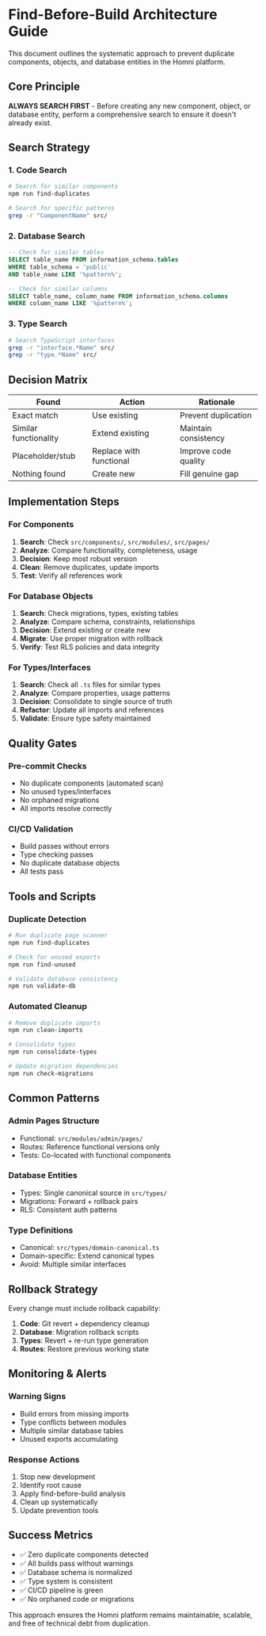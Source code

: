 # Find-Before-Build Architecture Guide

This document outlines the systematic approach to prevent duplicate components, objects, and database entities in the Homni platform.

## Core Principle

**ALWAYS SEARCH FIRST** - Before creating any new component, object, or database entity, perform a comprehensive search to ensure it doesn't already exist.

## Search Strategy

### 1. Code Search
```bash
# Search for similar components
npm run find-duplicates

# Search for specific patterns
grep -r "ComponentName" src/
```

### 2. Database Search
```sql
-- Check for similar tables
SELECT table_name FROM information_schema.tables 
WHERE table_schema = 'public' 
AND table_name LIKE '%pattern%';

-- Check for similar columns
SELECT table_name, column_name FROM information_schema.columns 
WHERE column_name LIKE '%pattern%';
```

### 3. Type Search
```bash
# Search TypeScript interfaces
grep -r "interface.*Name" src/
grep -r "type.*Name" src/
```

## Decision Matrix

| Found | Action | Rationale |
|-------|--------|-----------|
| Exact match | Use existing | Prevent duplication |
| Similar functionality | Extend existing | Maintain consistency |
| Placeholder/stub | Replace with functional | Improve code quality |
| Nothing found | Create new | Fill genuine gap |

## Implementation Steps

### For Components
1. **Search**: Check `src/components/`, `src/modules/`, `src/pages/`
2. **Analyze**: Compare functionality, completeness, usage
3. **Decision**: Keep most robust version
4. **Clean**: Remove duplicates, update imports
5. **Test**: Verify all references work

### For Database Objects
1. **Search**: Check migrations, types, existing tables
2. **Analyze**: Compare schema, constraints, relationships  
3. **Decision**: Extend existing or create new
4. **Migrate**: Use proper migration with rollback
5. **Verify**: Test RLS policies and data integrity

### For Types/Interfaces
1. **Search**: Check all `.ts` files for similar types
2. **Analyze**: Compare properties, usage patterns
3. **Decision**: Consolidate to single source of truth
4. **Refactor**: Update all imports and references
5. **Validate**: Ensure type safety maintained

## Quality Gates

### Pre-commit Checks
- No duplicate components (automated scan)
- No unused types/interfaces
- No orphaned migrations
- All imports resolve correctly

### CI/CD Validation
- Build passes without errors
- Type checking passes
- No duplicate database objects
- All tests pass

## Tools and Scripts

### Duplicate Detection
```bash
# Run duplicate page scanner
npm run find-duplicates

# Check for unused exports
npm run find-unused

# Validate database consistency
npm run validate-db
```

### Automated Cleanup
```bash
# Remove duplicate imports
npm run clean-imports

# Consolidate types
npm run consolidate-types

# Update migration dependencies
npm run check-migrations
```

## Common Patterns

### Admin Pages Structure
- Functional: `src/modules/admin/pages/`
- Routes: Reference functional versions only
- Tests: Co-located with functional components

### Database Entities
- Types: Single canonical source in `src/types/`
- Migrations: Forward + rollback pairs
- RLS: Consistent auth patterns

### Type Definitions
- Canonical: `src/types/domain-canonical.ts`
- Domain-specific: Extend canonical types
- Avoid: Multiple similar interfaces

## Rollback Strategy

Every change must include rollback capability:

1. **Code**: Git revert + dependency cleanup
2. **Database**: Migration rollback scripts
3. **Types**: Revert + re-run type generation
4. **Routes**: Restore previous working state

## Monitoring & Alerts

### Warning Signs
- Build errors from missing imports
- Type conflicts between modules  
- Multiple similar database tables
- Unused exports accumulating

### Response Actions
1. Stop new development
2. Identify root cause
3. Apply find-before-build analysis
4. Clean up systematically
5. Update prevention tools

## Success Metrics

- ✅ Zero duplicate components detected
- ✅ All builds pass without warnings
- ✅ Database schema is normalized
- ✅ Type system is consistent
- ✅ CI/CD pipeline is green
- ✅ No orphaned code or migrations

This approach ensures the Homni platform remains maintainable, scalable, and free of technical debt from duplication.